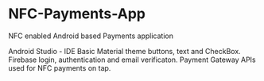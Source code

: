 # NFC-Payments-App
NFC enabled Android based Payments application

Android Studio - IDE
Basic Material theme buttons, text and CheckBox.
Firebase login, authentication and email verificaton.
Payment Gateway APIs used for NFC payments on tap.
